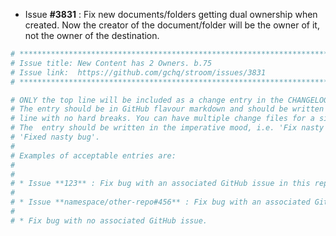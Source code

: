 * Issue **#3831** : Fix new documents/folders getting dual ownership when created. Now the creator of the document/folder will be the owner of it, not the owner of the destination.


```sh
# ********************************************************************************
# Issue title: New Content has 2 Owners. b.75
# Issue link:  https://github.com/gchq/stroom/issues/3831
# ********************************************************************************

# ONLY the top line will be included as a change entry in the CHANGELOG.
# The entry should be in GitHub flavour markdown and should be written on a SINGLE
# line with no hard breaks. You can have multiple change files for a single GitHub issue.
# The  entry should be written in the imperative mood, i.e. 'Fix nasty bug' rather than
# 'Fixed nasty bug'.
#
# Examples of acceptable entries are:
#
#
# * Issue **123** : Fix bug with an associated GitHub issue in this repository
#
# * Issue **namespace/other-repo#456** : Fix bug with an associated GitHub issue in another repository
#
# * Fix bug with no associated GitHub issue.
```
